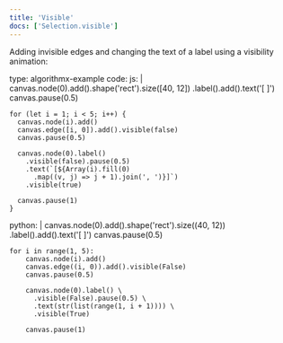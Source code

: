 ```yaml
---
title: 'Visible'
docs: ['Selection.visible']
---
```


Adding invisible edges and changing the text of a label using a visibility animation:

<data type='yaml'>
type: algorithmx-example
code:
  js: |
    canvas.node(0).add().shape('rect').size([40, 12])
      .label().add().text('[ ]')
    canvas.pause(0.5)
    
    for (let i = 1; i < 5; i++) {
      canvas.node(i).add()
      canvas.edge([i, 0]).add().visible(false)
      canvas.pause(0.5)
      
      canvas.node(0).label()
        .visible(false).pause(0.5)
        .text(`[${Array(i).fill(0)
          .map((v, j) => j + 1).join(', ')}]`)
        .visible(true)
      
      canvas.pause(1)
    }
  python: |
    canvas.node(0).add().shape('rect').size((40, 12)) \
      .label().add().text('[ ]')
    canvas.pause(0.5)
    
    for i in range(1, 5):
        canvas.node(i).add()
        canvas.edge((i, 0)).add().visible(False)
        canvas.pause(0.5)
        
        canvas.node(0).label() \
          .visible(False).pause(0.5) \
          .text(str(list(range(1, i + 1)))) \
          .visible(True)
        
        canvas.pause(1)
</data>
